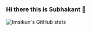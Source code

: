 ### Hi there this is Subhakant 👋


![Imsikun's GitHub stats](https://github-readme-stats.vercel.app/api?username=imsikun&show_icons=true&theme=radical)
